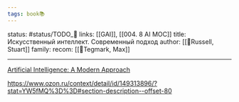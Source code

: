 ```yaml
---
tags: book📚
---
```

status: #status/TODO_🌱
links: [[GAI]], [[004. 8 AI MOC]]
title: Искусственный интеллект. Современный подход
author: [[👤Russell, Stuart]]
family: 
recom: [[👤Tegmark, Max]]

---

[Artificial Intelligence: A Modern Approach](https://www.goodreads.com/book/show/27543.Artificial_Intelligence)

https://www.ozon.ru/context/detail/id/149313896/?stat=YW5fMQ%3D%3D#section-description--offset-80
